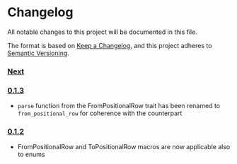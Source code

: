 # Changelog

All notable changes to this project will be documented in this file.

The format is based on [Keep a Changelog](https://keepachangelog.com/en/1.0.0/),
and this project adheres to [Semantic Versioning](https://semver.org/spec/v2.0.0.html).

### [Next]

### [0.1.3]
- `parse` function from the FromPositionalRow trait has been renamed to `from_positional_row` for coherence with the counterpart

### [0.1.2]
- FromPositionalRow and ToPositionalRow macros are now applicable also to enums


[Next]: https://github.com/primait/positional.rs/compare/0.1.3...HEAD
[0.1.3]: https://github.com/primait/positional.rs/compare/0.1.2...0.1.3
[0.1.2]: https://github.com/primait/positional.rs/compare/0.1.1...0.1.2
